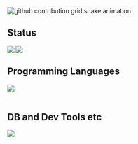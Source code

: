 <picture>
  <source media="(prefers-color-scheme: dark)" srcset="https://raw.githubusercontent.com/anirin/anirin/main/img/snake-dark.svg">
  <source media="(prefers-color-scheme: light)" srcset="https://raw.githubusercontent.com/anirin/anirin/main/img/snake.svg">
  <img alt="github contribution grid snake animation" src="https://raw.githubusercontent.com/anirin/anirin/main/img/snake.svg">
</picture>

## Status

<a href="https://github.com/anuraghazra/github-readme-stats">
  <img src="https://github-readme-stats.vercel.app/api?username=anirin&count_private=true&show_icons=true&theme=react" />
</a>

<a href="https://github.com/anuraghazra/github-readme-stats">
  <img align="left" src="https://github-readme-stats.vercel.app/api/top-langs/?username=anirin&count_private=true&theme=react" />
</a>

<br clear="both" />

## Programming Languages

<img src="https://skillicons.dev/icons?i=c,cpp,go" /> <br /><br />

## DB and Dev Tools etc

<img src="https://skillicons.dev/icons?i=mysql,docker,git,github,vscode,linux,nginx" /> <br /><br />

